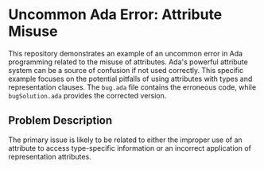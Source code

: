 # Uncommon Ada Error: Attribute Misuse

This repository demonstrates an example of an uncommon error in Ada programming related to the misuse of attributes.  Ada's powerful attribute system can be a source of confusion if not used correctly. This specific example focuses on the potential pitfalls of using attributes with types and representation clauses.  The `bug.ada` file contains the erroneous code, while `bugSolution.ada` provides the corrected version.

## Problem Description

The primary issue is likely to be related to either the improper use of an attribute to access type-specific information or an incorrect application of representation attributes.